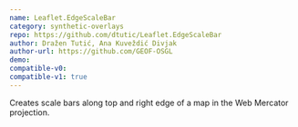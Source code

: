 ```yaml
---
name: Leaflet.EdgeScaleBar
category: synthetic-overlays
repo: https://github.com/dtutic/Leaflet.EdgeScaleBar
author: Dražen Tutić, Ana Kuveždić Divjak
author-url: https://github.com/GEOF-OSGL
demo:
compatible-v0:
compatible-v1: true
---
```


Creates scale bars along top and right edge of a map in the Web Mercator projection.
